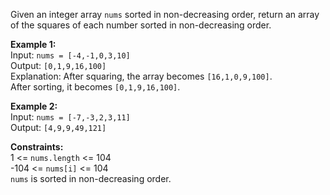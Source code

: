 Given an integer array `nums` sorted in non-decreasing order, return an array of the squares of each
number sorted in non-decreasing order.

**Example 1:**  
Input: `nums = [-4,-1,0,3,10]`  
Output: `[0,1,9,16,100]`  
Explanation: After squaring, the array becomes `[16,1,0,9,100]`.  
After sorting, it becomes `[0,1,9,16,100]`.

**Example 2:**  
Input: `nums = [-7,-3,2,3,11]`  
Output: `[4,9,9,49,121]`

**Constraints:**  
1 <= `nums.length` <= 104  
-104 <= `nums[i]` <= 104  
`nums` is sorted in non-decreasing order.